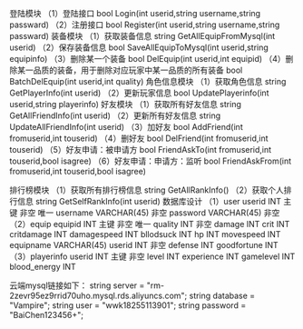 登陆模块
（1）登陆接口
bool Login(int userid,string username,string passward)
（2）注册接口
bool Register(int userid,string username,string passward)
装备模块
（1）获取装备信息
string GetAllEquipFromMysql(int userid)
（2）保存装备信息
bool SaveAllEquipToMysql(int userid,string equipinfo)
（3）删除某一个装备
bool DelEquip(int userid,int equipid)
（4）删除某一品质的装备，用于删除对应玩家中某一品质的所有装备
bool BatchDelEquip(int userid,int quality)
角色信息模块
（1）获取角色信息
string GetPlayerInfo(int userid)
（2）更新玩家信息
bool UpdatePlayerinfo(int userid,string playerinfo)
好友模块
（1）获取所有好友信息
string GetAllFriendInfo(int userid)
（2）更新所有好友信息
string UpdateAllFriendInfo(int userid)
（3）加好友
bool AddFriend(int fromuserid,int touserid)
（4）删好友
bool DelFriend(int fromuserid,int touserid)
（5）好友申请：被申请方
bool FriendAskTo(int fromuserid,int touserid,bool isagree)
（6）好友申请：申请方：监听
bool FriendAskFrom(int fromuserid,int touserid,bool isagree)


排行榜模块
（1）获取所有排行榜信息
string GetAllRankInfo()
（2）获取个人排行信息
string GetSelfRankInfo(int userid)
数据库设计
（1）user
userid INT 主键 非空 唯一
username VARCHAR(45) 非空
password VARCHAR(45) 非空
（2）equip
equipid INT 主键 非空 唯一
quality INT 非空
damage INT
crit INT
critdamage INT
damagespeed INT
bllodsuck INT
hp INT
movespeed INT
equipname VARCHAR(45)
userid INT 非空
defense INT
goodfortune INT
（3）playerinfo
userid INT 主键 非空
level INT
experience INT
gamelevel INT
blood_energy INT

云端mysql链接如下：
string server = "rm-2zevr95ez9rrid70uho.mysql.rds.aliyuncs.com";
string database = "Vampire";
string user = "wwk18255113901";
string password = "BaiChen123456+";


